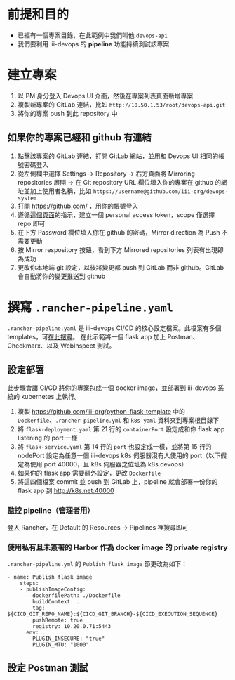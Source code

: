 # 前提和目的
- 已經有一個專案目錄，在此範例中我們叫他 `devops-api`
- 我們要利用 iii-devops 的 **pipeline** 功能持續測試該專案
# 建立專案
1. 以 PM 身分登入 Devops UI 介面，然後在專案列表頁面新增專案
1. 複製新專案的 GitLab 連結，比如 `http://10.50.1.53/root/devops-api.git`
1. 將你的專案 push 到此 repository 中
## 如果你的專案已經和 github 有連結
1. 點擊該專案的 GitLab 連結，打開 GitLab 網站，並用和 Devops UI 相同的帳號密碼登入
1. 從左側欄中選擇 Settings -> Repository -> 右方頁面將 Mirroring repositories 展開 -> 在 Git repository URL 欄位填入你的專案在 github 的網址並加上使用者名稱，比如 `https://username@github.com/iii-org/devops-system`
1. 打開 https://github.com/ ，用你的帳號登入
1. 遵循[這個頁面](https://docs.github.com/en/free-pro-team@latest/github/authenticating-to-github/creating-a-personal-access-token)的指示，建立一個 personal access token，scope 僅選擇 repo 即可
1. 在下方 Password 欄位填入你在 github 的密碼，Mirror direction 為 Push 不需要更動
1. 按 Mirror respository 按鈕，看到下方 Mirrored repositories 列表有出現即為成功
1. 更改你本地端 git 設定，以後將變更都 push 到 GitLab 而非 github。GitLab 會自動將你的變更推送到 github
# 撰寫 `.rancher-pipeline.yaml`
`.rancher-pipeline.yaml` 是 iii-devops CI/CD 的核心設定檔案。此檔案有多個 templates，可[在此搜尋](https://github.com/iii-org?q=template&type=&language=)。
在此示範將一個 flask app 加上 Postman、Checkmarx、以及 WebInspect 測試。
## 設定部署
此步驟會讓 CI/CD 將你的專案包成一個 docker image，並部署到 iii-devops 系統的 kubernetes 上執行。
1. 複製 https://github.com/iii-org/python-flask-template 中的 `Dockerfile`、`.rancher-pipeline.yml` 和 `k8s-yaml` 資料夾到專案根目錄下
1. 將 `flask-deployment.yaml` 第 21 行的 `containerPort` 設定成和你 flask app listening 的 port 一樣
1. 將 `flask-service.yaml` 第 14 行的 `port` 也設定成一樣，並將第 15 行的 nodePort 設定為任意一個 iii-devops k8s 伺服器沒有人使用的 port（以下假定為使用 port 40000，且 k8s 伺服器之位址為 k8s.devops）
1. 如果你的 flask app 需要額外設定，更改 `Dockerfile`
1. 將這四個檔案 commit 並 push 到 GitLab 上，pipeline 就會部署一份你的 flask app 到 http://k8s.net:40000
### 監控 pipeline（管理者用）
登入 Rancher，在 Default 的 Resources -> Pipelines 裡搜尋即可
### 使用私有且未簽署的 Harbor 作為 docker image 的 private registry
`.rancher-pipeline.yml` 的 `Publish flask image` 節更改為如下：
```
- name: Publish flask image
    steps:
    - publishImageConfig:
        dockerfilePath: ./Dockerfile
        buildContext: .
        tag: ${CICD_GIT_REPO_NAME}:${CICD_GIT_BRANCH}-${CICD_EXECUTION_SEQUENCE}
        pushRemote: true
        registry: 10.20.0.71:5443
      env:
        PLUGIN_INSECURE: "true"
        PLUGIN_MTU: "1000"
```
## 設定 Postman 測試
